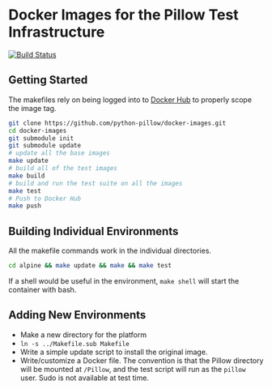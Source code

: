 # Docker Images for the Pillow Test Infrastructure

[![Build Status](https://travis-ci.org/python-pillow/docker-images.svg?branch=master)](https://travis-ci.org/python-pillow/docker-images)

## Getting Started

The makefiles rely on being logged into to [Docker Hub](https://hub.docker.com) to properly scope
the image tag.

```bash
git clone https://github.com/python-pillow/docker-images.git
cd docker-images
git submodule init
git submodule update
# update all the base images
make update
# build all of the test images
make build
# build and run the test suite on all the images
make test
# Push to Docker Hub
make push
```

## Building Individual Environments

All the makefile commands work in the individual directories.

```bash
cd alpine && make update && make && make test
```

If a shell would be useful in the environment, `make shell` will start
the container with bash.

## Adding New Environments

- Make a new directory for the platform
- `ln -s ../Makefile.sub Makefile`
- Write a simple update script to install the original image.
- Write/customize a Docker file. The convention is that the Pillow directory will be mounted at `/Pillow`, and the test script will run as the `pillow` user. Sudo is not available at test time.

